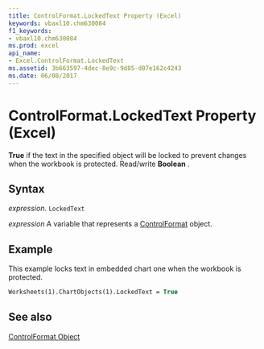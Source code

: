 ```yaml
---
title: ControlFormat.LockedText Property (Excel)
keywords: vbaxl10.chm630084
f1_keywords:
- vbaxl10.chm630084
ms.prod: excel
api_name:
- Excel.ControlFormat.LockedText
ms.assetid: 3b663597-4dec-8e9c-9d85-d07e162c4243
ms.date: 06/08/2017
---
```



# ControlFormat.LockedText Property (Excel)

 **True** if the text in the specified object will be locked to prevent changes when the workbook is protected. Read/write **Boolean** .


## Syntax

 _expression_. `LockedText`

 _expression_ A variable that represents a [ControlFormat](./Excel.ControlFormat.md) object.


## Example

This example locks text in embedded chart one when the workbook is protected.


```vb
Worksheets(1).ChartObjects(1).LockedText = True
```


## See also


[ControlFormat Object](Excel.ControlFormat.md)

